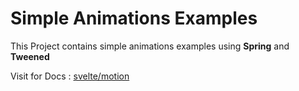 # Simple Animations Examples

This Project contains simple animations examples using **Spring** and **Tweened**

Visit for Docs : [svelte/motion](https://svelte.dev/docs/svelte-motion)
